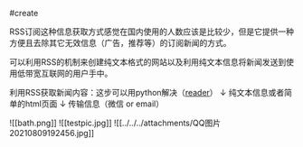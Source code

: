 #create

RSS订阅这种信息获取方式感觉在国内使用的人数应该是比较少，但是它提供一种方便且去除其它无效信息（广告，推荐等）的订阅新闻的方式。

可以利用RSS的机制来创建纯文本格式的网站以及利用纯文本信息将新闻发送到使用低带宽互联网的用户手中。

利用RSS获取新闻内容：这步可以用python解决（[reader](https://github.com/lemon24/reader)）
↓
纯文本信息或者简单的html页面
↓
传输信息（微信 or email）


![[bath.png]]
![[testpic.jpg]]
![[../../../attachments/QQ图片20210809192456.jpg]]